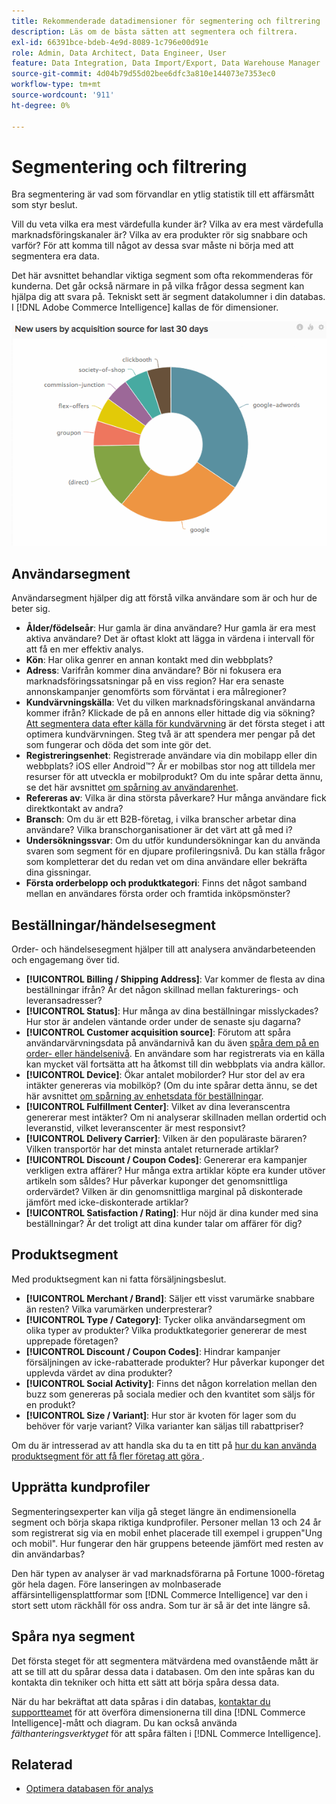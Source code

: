 ```yaml
---
title: Rekommenderade datadimensioner för segmentering och filtrering
description: Läs om de bästa sätten att segmentera och filtrera.
exl-id: 66391bce-bdeb-4e9d-8089-1c796e00d91e
role: Admin, Data Architect, Data Engineer, User
feature: Data Integration, Data Import/Export, Data Warehouse Manager
source-git-commit: 4d04b79d55d02bee6dfc3a810e144073e7353ec0
workflow-type: tm+mt
source-wordcount: '911'
ht-degree: 0%

---
```


# Segmentering och filtrering

Bra segmentering är vad som förvandlar en ytlig statistik till ett affärsmått som styr beslut.

Vill du veta vilka era mest värdefulla kunder är? Vilka av era mest värdefulla marknadsföringskanaler är? Vilka av era produkter rör sig snabbare och varför? För att komma till något av dessa svar måste ni börja med att segmentera era data.

Det här avsnittet behandlar viktiga segment som ofta rekommenderas för kunderna. Det går också närmare in på vilka frågor dessa segment kan hjälpa dig att svara på. Tekniskt sett är segment datakolumner i din databas. I [!DNL Adobe Commerce Intelligence] kallas de för dimensioner.

![Kontrollpanel med viktiga kundsegment och filter](../../mbi/assets/mbi-critical-segments.png)


## Användarsegment

Användarsegment hjälper dig att förstå vilka användare som är och hur de beter sig.

* **Ålder/födelseår**: Hur gamla är dina användare? Hur gamla är era mest aktiva användare? Det är oftast klokt att lägga in värdena i intervall för att få en mer effektiv analys.
* **Kön**: Har olika genrer en annan kontakt med din webbplats?
* **Adress**: Varifrån kommer dina användare? Bör ni fokusera era marknadsföringssatsningar på en viss region? Har era senaste annonskampanjer genomförts som förväntat i era målregioner?
* **Kundvärvningskälla**\: Vet du vilken marknadsföringskanal användarna kommer ifrån? Klickade de på en annons eller hittade dig via sökning? [Att segmentera data efter källa för kundvärvning](../data-analyst/analysis/google-track-user-acq.md) är det första steget i att optimera kundvärvningen. Steg två är att spendera mer pengar på det som fungerar och döda det som inte gör det.
* **Registreringsenhet**: Registrerade användare via din mobilapp eller din webbplats? iOS eller Android™? Är er mobilbas stor nog att tilldela mer resurser för att utveckla er mobilprodukt? Om du inte spårar detta ännu, se det här avsnittet [om spårning av användarenhet](../data-analyst/analysis/track-usr-dev-browser.md).
* **Refereras av**: Vilka är dina största påverkare? Hur många användare fick direktkontakt av andra?
* **Bransch**: Om du är ett B2B-företag, i vilka branscher arbetar dina användare? Vilka branschorganisationer är det värt att gå med i?
* **Undersökningssvar**: Om du utför kundundersökningar kan du använda svaren som segment för en djupare profileringsnivå. Du kan ställa frågor som kompletterar det du redan vet om dina användare eller bekräfta dina gissningar.
* **Första orderbelopp och produktkategori**: Finns det något samband mellan en användares första order och framtida inköpsmönster?

## Beställningar/händelsesegment

Order- och händelsesegment hjälper till att analysera användarbeteenden och engagemang över tid.

* **[!UICONTROL Billing / Shipping Address]**: Var kommer de flesta av dina beställningar ifrån? Är det någon skillnad mellan fakturerings- och leveransadresser?
* **[!UICONTROL Status]**: Hur många av dina beställningar misslyckades? Hur stor är andelen väntande order under de senaste sju dagarna?
* **[!UICONTROL Customer acquisition source]**: Förutom att spåra användarvärvningsdata på användarnivå kan du även [spåra dem på en order- eller händelsenivå](../data-analyst/analysis/google-track-user-acq.md). En användare som har registrerats via en källa kan mycket väl fortsätta att ha åtkomst till din webbplats via andra källor.
* **[!UICONTROL Device]**: Ökar antalet mobilorder? Hur stor del av era intäkter genereras via mobilköp? (Om du inte spårar detta ännu, se det här avsnittet [om spårning av enhetsdata för beställningar](../data-analyst/analysis/track-usr-dev-browser.md).
* **[!UICONTROL Fulfillment Center]**: Vilket av dina leveranscentra genererar mest intäkter? Om ni analyserar skillnaden mellan ordertid och leveranstid, vilket leveranscenter är mest responsivt?
* **[!UICONTROL Delivery Carrier]**: Vilken är den populäraste bäraren? Vilken transportör har det minsta antalet returnerade artiklar?
* **[!UICONTROL Discount / Coupon Codes]**: Genererar era kampanjer verkligen extra affärer? Hur många extra artiklar köpte era kunder utöver artikeln som såldes? Hur påverkar kuponger det genomsnittliga ordervärdet? Vilken är din genomsnittliga marginal på diskonterade jämfört med icke-diskonterade artiklar?
* **[!UICONTROL Satisfaction / Rating]**: Hur nöjd är dina kunder med sina beställningar? Är det troligt att dina kunder talar om affärer för dig?

## Produktsegment

Med produktsegment kan ni fatta försäljningsbeslut.

* **[!UICONTROL Merchant / Brand]**: Säljer ett visst varumärke snabbare än resten? Vilka varumärken underpresterar?
* **[!UICONTROL Type / Category]**: Tycker olika användarsegment om olika typer av produkter? Vilka produktkategorier genererar de mest upprepade företagen?
* **[!UICONTROL Discount / Coupon Codes]**: Hindrar kampanjer försäljningen av icke-rabatterade produkter? Hur påverkar kuponger det upplevda värdet av dina produkter?
* **[!UICONTROL Social Activity]**: Finns det någon korrelation mellan den buzz som genereras på sociala medier och den kvantitet som säljs för en produkt?
* **[!UICONTROL Size / Variant]**: Hur stor är kvoten för lager som du behöver för varje variant? Vilka varianter kan säljas till rabattpriser?

Om du är intresserad av att handla ska du ta en titt på [hur du kan använda produktsegment för att få fler företag att göra &#x200B;](../data-analyst/analysis/most-value-source-channel.md).

## Upprätta kundprofiler

Segmenteringsexperter kan vilja gå steget längre än endimensionella segment och börja skapa riktiga kundprofiler. Personer mellan 13 och 24 år som registrerat sig via en mobil enhet placerade till exempel i gruppen&quot;Ung och mobil&quot;. Hur fungerar den här gruppens beteende jämfört med resten av din användarbas?

Den här typen av analyser är vad marknadsförarna på Fortune 1000-företag gör hela dagen. Före lanseringen av molnbaserade affärsintelligensplattformar som [!DNL Commerce Intelligence] var den i stort sett utom räckhåll för oss andra. Som tur är så är det inte längre så.

## Spåra nya segment

Det första steget för att segmentera mätvärdena med ovanstående mått är att se till att du spårar dessa data i databasen. Om den inte spåras kan du kontakta din tekniker och hitta ett sätt att börja spåra dessa data.

När du har bekräftat att data spåras i din databas, [kontaktar du supportteamet](https://experienceleague.adobe.com/docs/commerce-knowledge-base/kb/troubleshooting/miscellaneous/mbi-service-policies.html) för att överföra dimensionerna till dina [!DNL Commerce Intelligence]-mått och diagram. Du kan också använda *fälthanteringsverktyget* för att spåra fälten i [!DNL Commerce Intelligence].

## Relaterad

* [Optimera databasen för analys](../best-practices/opt-db-analysis.md)
